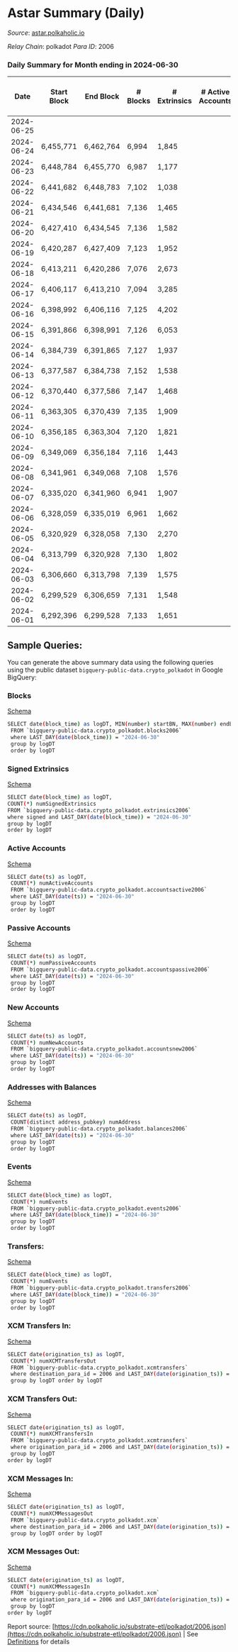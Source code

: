 # Astar Summary (Daily)

_Source_: [astar.polkaholic.io](https://astar.polkaholic.io)

*Relay Chain*: polkadot
*Para ID*: 2006



### Daily Summary for Month ending in 2024-06-30


| Date    | Start Block | End Block | # Blocks | # Extrinsics | # Active Accounts | # Passive Accounts | # New Accounts | # Addresses | # Events  | # Transfers ($USD) | # XCM Transfers In ($USD) | # XCM Transfers Out ($USD) | # XCM In | # XCM Out | Issues |
|---------|-------------|-----------|----------|--------------|-------------------|--------------------|----------------|-------------|-----------|--------------------|---------------------------|----------------------------|----------|-----------|--------|
| 2024-06-25 |  |  |  |  |  |  |  |  |  |   |   |   |  |  |  |
| 2024-06-24 | 6,455,771 | 6,462,764 | 6,994 | 1,845 |  |  |  | 799,807 | 111,138 | 9,417 ($10,956,137.70) |   |   |  |  |  |
| 2024-06-23 | 6,448,784 | 6,455,770 | 6,987 | 1,177 |  |  |  | 799,730 | 86,135 | 8,150 ($8,908,862.07) |   |   |  |  |  |
| 2024-06-22 | 6,441,682 | 6,448,783 | 7,102 | 1,038 |  |  |  | 799,650 | 72,060 | 8,758 ($9,734,780.83) |   |   |  |  |  |
| 2024-06-21 | 6,434,546 | 6,441,681 | 7,136 | 1,465 |  |  |  | 799,601 | 101,644 | 8,872 ($2,129,039.75) |   |   |  |  |  |
| 2024-06-20 | 6,427,410 | 6,434,545 | 7,136 | 1,582 |  |  |  | 799,536 | 101,913 | 9,541 ($6,573,717.96) |   |   |  |  |  |
| 2024-06-19 | 6,420,287 | 6,427,409 | 7,123 | 1,952 |  |  |  | 799,464 | 96,220 | 9,084 ($5,395,827.02) |   |   |  |  |  |
| 2024-06-18 | 6,413,211 | 6,420,286 | 7,076 | 2,673 |  |  |  | 799,394 | 137,369 | 11,409 ($5,251,532.29) |   |   |  |  |  |
| 2024-06-17 | 6,406,117 | 6,413,210 | 7,094 | 3,285 |  |  |  | 799,296 | 144,761 | 10,402 ($3,633,602.15) |   |   |  |  |  |
| 2024-06-16 | 6,398,992 | 6,406,116 | 7,125 | 4,202 |  |  |  | 799,184 | 140,250 | 9,254 ($3,628,286.58) |   |   |  |  |  |
| 2024-06-15 | 6,391,866 | 6,398,991 | 7,126 | 6,053 |  |  |  | 798,996 | 182,769 | 8,877 ($1,824,510.88) |   |   |  |  |  |
| 2024-06-14 | 6,384,739 | 6,391,865 | 7,127 | 1,937 |  |  |  | 798,842 | 130,772 | 9,495 ($3,168,953.36) |   |   |  |  |  |
| 2024-06-13 | 6,377,587 | 6,384,738 | 7,152 | 1,538 |  |  |  | 798,755 | 91,700 | 9,072 ($2,442,241.45) |   |   |  |  |  |
| 2024-06-12 | 6,370,440 | 6,377,586 | 7,147 | 1,468 |  |  |  | 798,700 | 118,496 | 9,198 ($1,844,952.74) |   |   |  |  |  |
| 2024-06-11 | 6,363,305 | 6,370,439 | 7,135 | 1,909 |  |  |  | 798,613 | 125,655 | 9,458 ($4,903,316.95) |   |   |  |  |  |
| 2024-06-10 | 6,356,185 | 6,363,304 | 7,120 | 1,821 |  |  |  | 798,537 | 140,171 | 9,369 ($4,560,194.38) |   |   |  |  |  |
| 2024-06-09 | 6,349,069 | 6,356,184 | 7,116 | 1,443 |  |  |  | 798,473 | 133,485 | 8,452 ($1,748,413.07) |   |   |  |  |  |
| 2024-06-08 | 6,341,961 | 6,349,068 | 7,108 | 1,576 |  |  |  | 798,397 | 93,331 | 9,624 ($5,176,112.60) |   |   |  |  |  |
| 2024-06-07 | 6,335,020 | 6,341,960 | 6,941 | 1,907 |  |  |  | 798,215 | 116,117 | 10,673 ($5,155,776.29) |   |   |  |  |  |
| 2024-06-06 | 6,328,059 | 6,335,019 | 6,961 | 1,662 |  |  |  | 798,064 | 91,232 | 9,274 ($6,104,934.29) |   |   |  |  |  |
| 2024-06-05 | 6,320,929 | 6,328,058 | 7,130 | 2,270 |  |  |  | 797,942 | 117,137 | 10,801 ($10,413,710.88) |   |   |  |  |  |
| 2024-06-04 | 6,313,799 | 6,320,928 | 7,130 | 1,802 |  |  |  | 797,788 | 93,291 | 9,422 ($7,655,282.83) |   |   |  |  |  |
| 2024-06-03 | 6,306,660 | 6,313,798 | 7,139 | 1,575 |  |  |  | 797,681 | 78,558 | 8,449 ($5,818,677.90) |   |   |  |  |  |
| 2024-06-02 | 6,299,529 | 6,306,659 | 7,131 | 1,548 |  |  |  | 797,552 | 75,710 | 8,419 ($1,945,214.55) |   |   |  |  |  |
| 2024-06-01 | 6,292,396 | 6,299,528 | 7,133 | 1,651 |  |  |  | 797,377 | 74,735 | 8,793 ($2,223,128.45) |   |   |  |  |  |

## Sample Queries:
You can generate the above summary data using the following queries using the public dataset `bigquery-public-data.crypto_polkadot` in Google BigQuery:


### Blocks 

[Schema](https://github.com/colorfulnotion/substrate-etl/blob/main/schema/blocks.json)

```bash
SELECT date(block_time) as logDT, MIN(number) startBN, MAX(number) endBN, COUNT(*) numBlocks 
 FROM `bigquery-public-data.crypto_polkadot.blocks2006`  
 where LAST_DAY(date(block_time)) = "2024-06-30" 
 group by logDT 
 order by logDT
```

### Signed Extrinsics 

[Schema](https://github.com/colorfulnotion/substrate-etl/blob/main/schema/extrinsics.json)

```bash
SELECT date(block_time) as logDT, 
COUNT(*) numSignedExtrinsics 
FROM `bigquery-public-data.crypto_polkadot.extrinsics2006`  
where signed and LAST_DAY(date(block_time)) = "2024-06-30" 
group by logDT 
order by logDT
```

### Active Accounts 

[Schema](https://github.com/colorfulnotion/substrate-etl/blob/main/schema/accountsactive.json)

```bash
SELECT date(ts) as logDT, 
 COUNT(*) numActiveAccounts 
 FROM `bigquery-public-data.crypto_polkadot.accountsactive2006` 
 where LAST_DAY(date(ts)) = "2024-06-30" 
 group by logDT 
 order by logDT
```

### Passive Accounts 

[Schema](https://github.com/colorfulnotion/substrate-etl/blob/main/schema/accountspassive.json)

```bash
SELECT date(ts) as logDT, 
 COUNT(*) numPassiveAccounts 
 FROM `bigquery-public-data.crypto_polkadot.accountspassive2006` 
 where LAST_DAY(date(ts)) = "2024-06-30" 
 group by logDT 
 order by logDT
```

### New Accounts 

[Schema](https://github.com/colorfulnotion/substrate-etl/blob/main/schema/accountsnew.json)

```bash
SELECT date(ts) as logDT, 
 COUNT(*) numNewAccounts 
 FROM `bigquery-public-data.crypto_polkadot.accountsnew2006` 
 where LAST_DAY(date(ts)) = "2024-06-30" 
 group by logDT
 order by logDT
```

### Addresses with Balances 

[Schema](https://github.com/colorfulnotion/substrate-etl/blob/main/schema/balances.json)

```bash
SELECT date(ts) as logDT,
 COUNT(distinct address_pubkey) numAddress 
 FROM `bigquery-public-data.crypto_polkadot.balances2006` 
 where LAST_DAY(date(ts)) = "2024-06-30" 
 group by logDT 
 order by logDT
```

### Events 

[Schema](https://github.com/colorfulnotion/substrate-etl/blob/main/schema/events.json)

```bash
SELECT date(block_time) as logDT, 
 COUNT(*) numEvents 
 FROM `bigquery-public-data.crypto_polkadot.events2006` 
 where LAST_DAY(date(block_time)) = "2024-06-30" 
 group by logDT 
 order by logDT
```

### Transfers:

[Schema](https://github.com/colorfulnotion/substrate-etl/blob/main/schema/transfers.json)

```bash
SELECT date(block_time) as logDT, 
 COUNT(*) numEvents 
 FROM `bigquery-public-data.crypto_polkadot.transfers2006` 
 where LAST_DAY(date(block_time)) = "2024-06-30" 
 group by logDT 
 order by logDT
```

### XCM Transfers In: 

[Schema](https://github.com/colorfulnotion/substrate-etl/blob/main/schema/xcmtransfers.json)

```bash
SELECT date(origination_ts) as logDT, 
 COUNT(*) numXCMTransfersOut 
 FROM `bigquery-public-data.crypto_polkadot.xcmtransfers` 
 where destination_para_id = 2006 and LAST_DAY(date(origination_ts)) = "2024-06-30" 
 group by logDT order by logDT
```

### XCM Transfers Out: 

[Schema](https://github.com/colorfulnotion/substrate-etl/blob/main/schema/xcmtransfers.json)

```bash
SELECT date(origination_ts) as logDT, 
 COUNT(*) numXCMTransfersIn 
 FROM `bigquery-public-data.crypto_polkadot.xcmtransfers` 
 where origination_para_id = 2006 and LAST_DAY(date(origination_ts)) = "2024-06-30" 
 group by logDT 
order by logDT
```

### XCM Messages In: 

[Schema](https://github.com/colorfulnotion/substrate-etl/blob/main/schema/xcm.json)

```bash
SELECT date(origination_ts) as logDT, 
 COUNT(*) numXCMMessagesOut 
 FROM `bigquery-public-data.crypto_polkadot.xcm` 
 where destination_para_id = 2006 and LAST_DAY(date(origination_ts)) = "2024-06-30" 
 group by logDT order by logDT
```

### XCM Messages Out: 

[Schema](https://github.com/colorfulnotion/substrate-etl/blob/main/schema/xcm.json)

```bash
SELECT date(origination_ts) as logDT, 
 COUNT(*) numXCMMessagesIn 
 FROM `bigquery-public-data.crypto_polkadot.xcm` 
 where origination_para_id = 2006 and LAST_DAY(date(origination_ts)) = "2024-06-30" 
 group by logDT 
order by logDT
```


Report source: [https://cdn.polkaholic.io/substrate-etl/polkadot/2006.json](https://cdn.polkaholic.io/substrate-etl/polkadot/2006.json) | See [Definitions](/DEFINITIONS.md) for details
